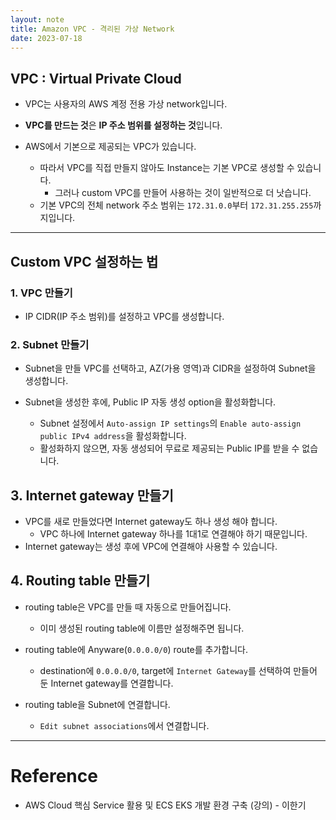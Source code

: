 ```yaml
---
layout: note
title: Amazon VPC - 격리된 가상 Network
date: 2023-07-18
---
```





## VPC : Virtual Private Cloud

- VPC는 사용자의 AWS 계정 전용 가상 network입니다.
- **VPC를 만드는 것**은 **IP 주소 범위를 설정하는 것**입니다.

- AWS에서 기본으로 제공되는 VPC가 있습니다.
    - 따라서 VPC를 직접 만들지 않아도 Instance는 기본 VPC로 생성할 수 있습니다.
        - 그러나 custom VPC를 만들어 사용하는 것이 일반적으로 더 낫습니다.
    - 기본 VPC의 전체 network 주소 범위는 `172.31.0.0`부터 `172.31.255.255`까지입니다.




---




## Custom VPC 설정하는 법


### 1. VPC 만들기

- IP CIDR(IP 주소 범위)를 설정하고 VPC를 생성합니다.


### 2. Subnet 만들기

- Subnet을 만들 VPC를 선택하고, AZ(가용 영역)과 CIDR을 설정하여 Subnet을 생성합니다.

- Subnet을 생성한 후에, Public IP 자동 생성 option을 활성화합니다.
    - Subnet 설정에서 `Auto-assign IP settings`의 `Enable auto-assign public IPv4 address`을 활성화합니다.
    - 활성화하지 않으면, 자동 생성되어 무료로 제공되는 Public IP를 받을 수 없습니다.


## 3. Internet gateway 만들기

- VPC를 새로 만들었다면 Internet gateway도 하나 생성 해야 합니다.
    - VPC 하나에 Internet gateway 하나를 1대1로 연결해야 하기 때문입니다.
- Internet gateway는 생성 후에 VPC에 연결해야 사용할 수 있습니다.


## 4. Routing table 만들기

- routing table은 VPC를 만들 때 자동으로 만들어집니다.
    - 이미 생성된 routing table에 이름만 설정해주면 됩니다.

- routing table에 Anyware(`0.0.0.0/0`) route를 추가합니다.
    - destination에 `0.0.0.0/0`, target에 `Internet Gateway`를 선택하여 만들어 둔 Internet gateway를 연결합니다.

- routing table을 Subnet에 연결합니다.
    - `Edit subnet associations`에서 연결합니다.




---




# Reference

- AWS Cloud 핵심 Service 활용 및 ECS EKS 개발 환경 구축 (강의) - 이한기

